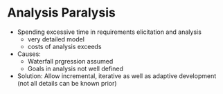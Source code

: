 # Analysis Paralysis

- Spending excessive time in requirements elicitation and analysis
  - very detailed model
  - costs of analysis exceeds
- Causes:
  - Waterfall prgression assumed
  - Goals in analysis not well defined
- Solution: Allow incremental, iterative as well as adaptive development (not all details can be known prior)
